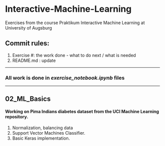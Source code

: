 # Interactive-Machine-Learning
Exercises from the course Praktikum Interactive Machine Learning at University of Augsburg

## Commit rules:

1. Exercise #: the work done - what to do next / what is needed
2. README.md : update

-----
### All work is done in <i>exercise_notebook.ipynb</i> files
-----

## 02_ML_Basics

#### Working on Pima Indians diabetes dataset from the UCI Machine Learning repository.

1. Normalization, balancing data
2. Support Vector Machines Classifier.
3. Basic Keras implementation.
